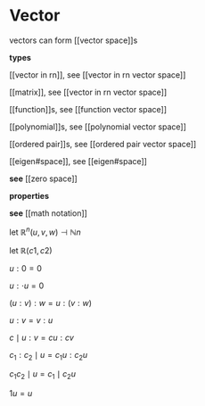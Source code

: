 # Vector

vectors can form [[vector space]]s

**types**

[[vector in rn]], see [[vector in rn vector space]]

[[matrix]], see [[vector in rn vector space]]

[[function]]s, see [[function vector space]]

[[polynomial]]s, see [[polynomial vector space]]

[[ordered pair]]s, see [[ordered pair vector space]]

[[eigen#space]], see [[eigen#space]]

**see** [[zero space]]

**properties**

**see** [[math notation]]

let $\mathbb R^n (u, v, w) \dashv \mathbb N n$

let $\mathbb R (c1, c2)$

$u : 0 = 0$

$u : \cdot u = 0$

$(u : v) : w = u : (v : w)$

$u : v = v : u$

$c \mid u : v = cu : cv$

$c_1 : c_2 \mid u = c_1u : c_2u$

$c_1 c_2 \mid u = c_1 \mid c_2u$

$1u = u$
